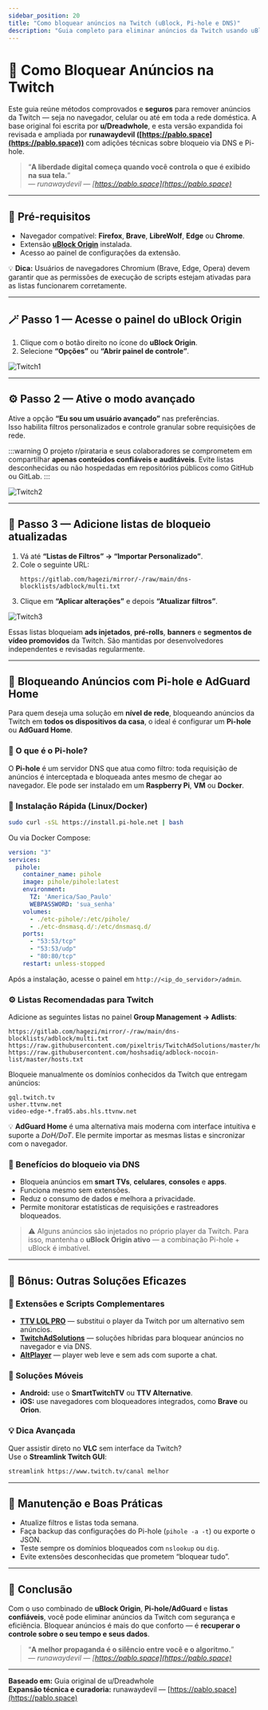 ```yaml
---
sidebar_position: 20
title: "Como bloquear anúncios na Twitch (uBlock, Pi-hole e DNS)"
description: "Guia completo para eliminar anúncios da Twitch usando uBlock Origin, Pi-hole, AdGuard e players alternativos."
---
```


# 🚫 Como Bloquear Anúncios na Twitch

Este guia reúne métodos comprovados e **seguros** para remover anúncios da Twitch — seja no navegador, celular ou até em toda a rede doméstica. A base original foi escrita por **u/Dreadwhole**, e esta versão expandida foi revisada e ampliada por **runawaydevil ([https://pablo.space](https://pablo.space))** com adições técnicas sobre bloqueio via DNS e Pi-hole.

> “**A liberdade digital começa quando você controla o que é exibido na sua tela.**”  
> — *runawaydevil — [https://pablo.space](https://pablo.space)*

---

## 🧰 Pré-requisitos

- Navegador compatível: **Firefox**, **Brave**, **LibreWolf**, **Edge** ou **Chrome**.  
- Extensão **[uBlock Origin](https://ublockorigin.com)** instalada.  
- Acesso ao painel de configurações da extensão.

💡 **Dica:** Usuários de navegadores Chromium (Brave, Edge, Opera) devem garantir que as permissões de execução de scripts estejam ativadas para as listas funcionarem corretamente.

---

## 🪄 Passo 1 — Acesse o painel do uBlock Origin

1. Clique com o botão direito no ícone do **uBlock Origin**.  
2. Selecione **“Opções”** ou **“Abrir painel de controle”**.  

![Twitch1](/img/twitch1.png)

---

## ⚙️ Passo 2 — Ative o modo avançado

Ative a opção **“Eu sou um usuário avançado”** nas preferências.  
Isso habilita filtros personalizados e controle granular sobre requisições de rede.

:::warning
O projeto r/pirataria e seus colaboradores se comprometem em compartilhar **apenas conteúdos confiáveis e auditáveis**. Evite listas desconhecidas ou não hospedadas em repositórios públicos como GitHub ou GitLab.
:::

![Twitch2](/img/twitch2.png)

---

## 🧩 Passo 3 — Adicione listas de bloqueio atualizadas

1. Vá até **“Listas de Filtros” → “Importar Personalizado”**.  
2. Cole o seguinte URL:  
   ```
   https://gitlab.com/hagezi/mirror/-/raw/main/dns-blocklists/adblock/multi.txt
   ```  
3. Clique em **“Aplicar alterações”** e depois **“Atualizar filtros”**.

![Twitch3](/img/twitch3.png)

Essas listas bloqueiam **ads injetados**, **pré-rolls**, **banners** e **segmentos de vídeo promovidos** da Twitch. São mantidas por desenvolvedores independentes e revisadas regularmente.

---

## 🧱 Bloqueando Anúncios com Pi-hole e AdGuard Home

Para quem deseja uma solução em **nível de rede**, bloqueando anúncios da Twitch em **todos os dispositivos da casa**, o ideal é configurar um **Pi-hole** ou **AdGuard Home**.

### 🧩 O que é o Pi-hole?

O **Pi-hole** é um servidor DNS que atua como filtro: toda requisição de anúncios é interceptada e bloqueada antes mesmo de chegar ao navegador. Ele pode ser instalado em um **Raspberry Pi**, **VM** ou **Docker**.

### 🔧 Instalação Rápida (Linux/Docker)

```bash
sudo curl -sSL https://install.pi-hole.net | bash
```

Ou via Docker Compose:

```yaml
version: "3"
services:
  pihole:
    container_name: pihole
    image: pihole/pihole:latest
    environment:
      TZ: 'America/Sao_Paulo'
      WEBPASSWORD: 'sua_senha'
    volumes:
      - ./etc-pihole/:/etc/pihole/
      - ./etc-dnsmasq.d/:/etc/dnsmasq.d/
    ports:
      - "53:53/tcp"
      - "53:53/udp"
      - "80:80/tcp"
    restart: unless-stopped
```

Após a instalação, acesse o painel em `http://<ip_do_servidor>/admin`.

### ⚙️ Listas Recomendadas para Twitch

Adicione as seguintes listas no painel **Group Management → Adlists**:

```
https://gitlab.com/hagezi/mirror/-/raw/main/dns-blocklists/adblock/multi.txt
https://raw.githubusercontent.com/pixeltris/TwitchAdSolutions/master/hosts
https://raw.githubusercontent.com/hoshsadiq/adblock-nocoin-list/master/hosts.txt
```

Bloqueie manualmente os domínios conhecidos da Twitch que entregam anúncios:
```
gql.twitch.tv
usher.ttvnw.net
video-edge-*.fra05.abs.hls.ttvnw.net
```

💡 **AdGuard Home** é uma alternativa mais moderna com interface intuitiva e suporte a *DoH/DoT*. Ele permite importar as mesmas listas e sincronizar com o navegador.

### 📡 Benefícios do bloqueio via DNS
- Bloqueia anúncios em **smart TVs**, **celulares**, **consoles** e **apps**.  
- Funciona mesmo sem extensões.  
- Reduz o consumo de dados e melhora a privacidade.  
- Permite monitorar estatísticas de requisições e rastreadores bloqueados.

> ⚠️ Alguns anúncios são injetados no próprio player da Twitch. Para isso, mantenha o **uBlock Origin ativo** — a combinação Pi-hole + uBlock é imbatível.

---

## 🎯 Bônus: Outras Soluções Eficazes

### 🧠 Extensões e Scripts Complementares

- **[TTV LOL PRO](https://github.com/younesaassila/ttv-lol-pro)** — substitui o player da Twitch por um alternativo sem anúncios.  
- **[TwitchAdSolutions](https://github.com/pixeltris/TwitchAdSolutions)** — soluções híbridas para bloquear anúncios no navegador e via DNS.  
- **[AltPlayer](https://altplayer.carrd.co/)** — player web leve e sem ads com suporte a chat.

### 📱 Soluções Móveis

- **Android:** use o **SmartTwitchTV** ou **TTV Alternative**.  
- **iOS:** use navegadores com bloqueadores integrados, como **Brave** ou **Orion**.  

### 💡 Dica Avançada

Quer assistir direto no **VLC** sem interface da Twitch?  
Use o **Streamlink Twitch GUI**:

```bash
streamlink https://www.twitch.tv/canal melhor
```

---

## 🧼 Manutenção e Boas Práticas

- Atualize filtros e listas toda semana.  
- Faça backup das configurações do Pi-hole (`pihole -a -t`) ou exporte o JSON.  
- Teste sempre os domínios bloqueados com `nslookup` ou `dig`.  
- Evite extensões desconhecidas que prometem “bloquear tudo”.  

---

## 💬 Conclusão

Com o uso combinado de **uBlock Origin**, **Pi-hole/AdGuard** e **listas confiáveis**, você pode eliminar anúncios da Twitch com segurança e eficiência. Bloquear anúncios é mais do que conforto — é **recuperar o controle sobre o seu tempo e seus dados**.

> “**A melhor propaganda é o silêncio entre você e o algoritmo.**”  
> — *runawaydevil — [https://pablo.space](https://pablo.space)*

---

**Baseado em:** Guia original de u/Dreadwhole  
**Expansão técnica e curadoria:** runawaydevil — [https://pablo.space](https://pablo.space)




